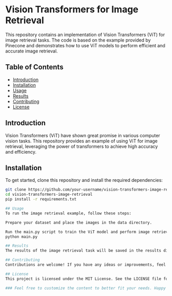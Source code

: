 # Vision Transformers for Image Retrieval

This repository contains an implementation of Vision Transformers (ViT) for image retrieval tasks. The code is based on the example provided by Pinecone and demonstrates how to use ViT models to perform efficient and accurate image retrieval.

## Table of Contents
- [Introduction](#introduction)
- [Installation](#installation)
- [Usage](#usage)
- [Results](#results)
- [Contributing](#contributing)
- [License](#license)

## Introduction
Vision Transformers (ViT) have shown great promise in various computer vision tasks. This repository provides an example of using ViT for image retrieval, leveraging the power of transformers to achieve high accuracy and efficiency.

## Installation
To get started, clone this repository and install the required dependencies:
```bash
git clone https://github.com/your-username/vision-transformers-image-retrieval.git
cd vision-transformers-image-retrieval
pip install -r requirements.txt

## Usage
To run the image retrieval example, follow these steps:

Prepare your dataset and place the images in the data directory.

Run the main.py script to train the ViT model and perform image retrieval:
python main.py

## Results
The results of the image retrieval task will be saved in the results directory. You can visualize the retrieved images and evaluate the performance of the model.

## Contributing
Contributions are welcome! If you have any ideas or improvements, feel free to open an issue or submit a pull request.

## License
This project is licensed under the MIT License. See the LICENSE file for more details.

### Feel free to customize the content to better fit your needs. Happy coding!
